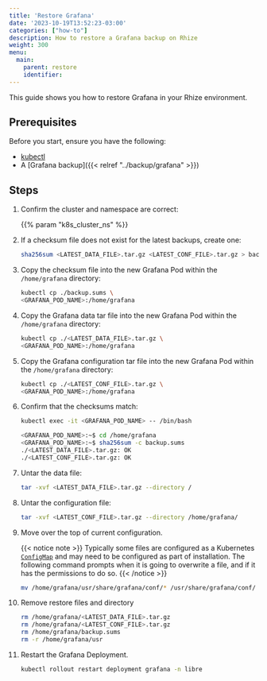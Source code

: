 ```yaml
---
title: 'Restore Grafana'
date: '2023-10-19T13:52:23-03:00'
categories: ["how-to"]
description: How to restore a Grafana backup on Rhize
weight: 300
menu:
  main:
    parent: restore
    identifier:
---
```


This guide shows you how to restore Grafana in your Rhize environment.

## Prerequisites

Before you start, ensure you have the following:

- [kubectl](https://kubernetes.io/docs/tasks/tools/)
- A [Grafana backup]({{< relref "../backup/grafana" >}})

## Steps

1. Confirm the cluster and namespace are correct:

    {{% param "k8s_cluster_ns" %}}

1. If a checksum file does not exist for the latest backups, create one:

    ```bash
    sha256sum <LATEST_DATA_FILE>.tar.gz <LATEST_CONF_FILE>.tar.gz > backup.sums
    ```
1. Copy the checksum file into the new Grafana Pod within the `/home/grafana` directory:

     ```bash
     kubectl cp ./backup.sums \
     <GRAFANA_POD_NAME>:/home/grafana
     ```

1. Copy the Grafana data tar file into the new Grafana Pod within the `/home/grafana` directory:

     ```bash
     kubectl cp ./<LATEST_DATA_FILE>.tar.gz \
     <GRAFANA_POD_NAME>:/home/grafana
     ```

1. Copy the Grafana configuration tar file into the new Grafana Pod within the `/home/grafana` directory:

     
     ```bash
     kubectl cp ./<LATEST_CONF_FILE>.tar.gz \
     <GRAFANA_POD_NAME>:/home/grafana
     ```

1. Confirm that the checksums match:

     ```bash
     kubectl exec -it <GRAFANA_POD_NAME> -- /bin/bash 

     <GRAFANA_POD_NAME>:~$ cd /home/grafana
     <GRAFANA_POD_NAME>:~$ sha256sum -c backup.sums
     ./<LATEST_DATA_FILE>.tar.gz: OK
     ./<LATEST_CONF_FILE>.tar.gz: OK

     ```

1. Untar the data file:

     ```bash
     tar -xvf <LATEST_DATA_FILE>.tar.gz --directory /
     ```

1. Untar the configuration file:

     ```bash
     tar -xvf <LATEST_CONF_FILE>.tar.gz --directory /home/grafana/
     ```

1. Move over the top of current configuration. 

     {{< notice note >}}
Typically some files are configured as a Kubernetes [`ConfigMap`](https://kubernetes.io/docs/concepts/configuration/configmap/) and may need to be configured as part of installation. The following command prompts when it is going to overwrite a file, and if it has the permissions to do so.
     {{< /notice >}}

     ```bash
     mv /home/grafana/usr/share/grafana/conf/* /usr/share/grafana/conf/
     ```

1. Remove restore files and directory

     ```bash
     rm /home/grafana/<LATEST_DATA_FILE>.tar.gz
     rm /home/grafana/<LATEST_CONF_FILE>.tar.gz
     rm /home/grafana/backup.sums
     rm -r /home/grafana/usr
     ```

1. Restart the Grafana Deployment.

     ```bash
     kubectl rollout restart deployment grafana -n libre
     ```
